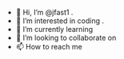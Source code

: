 - 👋 Hi, I’m @jfast1 .
- 👀 I’m interested in coding .
- 🌱 I’m currently learning 
- 💞️ I’m looking to collaborate on 
- 📫 How to reach me 

<!---
jfast1/jfast1 is a ✨ special ✨ repository because its `README.md` (this file) appears on your GitHub profile.
You can click the Preview link to take a look at your changes.
--->
